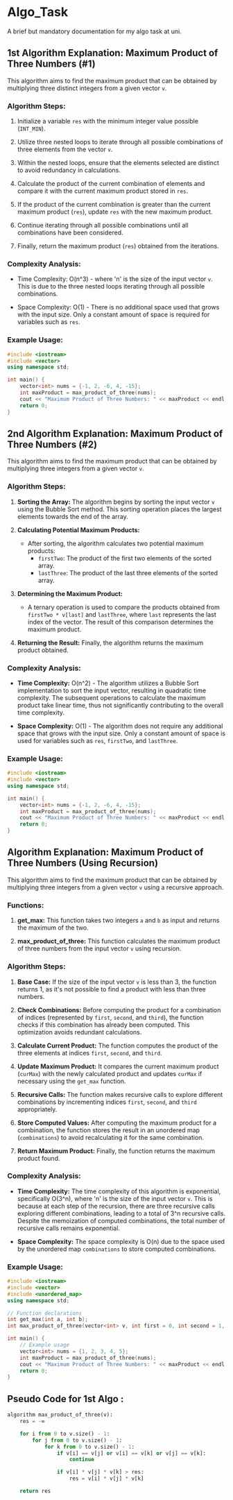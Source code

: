 # Algo_Task
A brief but mandatory documentation for my algo task at uni.

## 1st Algorithm Explanation: Maximum Product of Three Numbers (#1)

This algorithm aims to find the maximum product that can be obtained by multiplying three distinct integers from a given vector `v`.

### Algorithm Steps:

1. Initialize a variable `res` with the minimum integer value possible (`INT_MIN`).
   
2. Utilize three nested loops to iterate through all possible combinations of three elements from the vector `v`.
   
3. Within the nested loops, ensure that the elements selected are distinct to avoid redundancy in calculations.
   
4. Calculate the product of the current combination of elements and compare it with the current maximum product stored in `res`.
   
5. If the product of the current combination is greater than the current maximum product (`res`), update `res` with the new maximum product.
   
6. Continue iterating through all possible combinations until all combinations have been considered.

7. Finally, return the maximum product (`res`) obtained from the iterations.

### Complexity Analysis:

- Time Complexity: O(n^3) - where 'n' is the size of the input vector `v`. This is due to the three nested loops iterating through all possible combinations.
  
- Space Complexity: O(1) - There is no additional space used that grows with the input size. Only a constant amount of space is required for variables such as `res`.

### Example Usage:

```cpp
#include <iostream>
#include <vector>
using namespace std;

int main() {
    vector<int> nums = {-1, 2, -6, 4, -15};
    int maxProduct = max_product_of_three(nums);
    cout << "Maximum Product of Three Numbers: " << maxProduct << endl;
    return 0;
}
```

## 2nd Algorithm Explanation: Maximum Product of Three Numbers (#2)

This algorithm aims to find the maximum product that can be obtained by multiplying three integers from a given vector `v`.

### Algorithm Steps:

1. **Sorting the Array:** The algorithm begins by sorting the input vector `v` using the Bubble Sort method. This sorting operation places the largest elements towards the end of the array.

2. **Calculating Potential Maximum Products:**
   - After sorting, the algorithm calculates two potential maximum products:
     - `firstTwo`: The product of the first two elements of the sorted array.
     - `lastThree`: The product of the last three elements of the sorted array.

3. **Determining the Maximum Product:**
   - A ternary operation is used to compare the products obtained from `firstTwo * v[last]` and `lastThree`, where `last` represents the last index of the vector. The result of this comparison determines the maximum product.

4. **Returning the Result:** Finally, the algorithm returns the maximum product obtained.

### Complexity Analysis:

- **Time Complexity:** O(n^2) - The algorithm utilizes a Bubble Sort implementation to sort the input vector, resulting in quadratic time complexity. The subsequent operations to calculate the maximum product take linear time, thus not significantly contributing to the overall time complexity.
  
- **Space Complexity:** O(1) - The algorithm does not require any additional space that grows with the input size. Only a constant amount of space is used for variables such as `res`, `firstTwo`, and `lastThree`.

### Example Usage:

```cpp
#include <iostream>
#include <vector>
using namespace std;

int main() {
    vector<int> nums = {-1, 2, -6, 4, -15};
    int maxProduct = max_product_of_three(nums);
    cout << "Maximum Product of Three Numbers: " << maxProduct << endl;
    return 0;
}
```

## Algorithm Explanation: Maximum Product of Three Numbers (Using Recursion)

This algorithm aims to find the maximum product that can be obtained by multiplying three integers from a given vector `v` using a recursive approach.

### Functions:

1. **get_max:** This function takes two integers `a` and `b` as input and returns the maximum of the two.

2. **max_product_of_three:** This function calculates the maximum product of three numbers from the input vector `v` using recursion.

### Algorithm Steps:

1. **Base Case:** If the size of the input vector `v` is less than 3, the function returns 1, as it's not possible to find a product with less than three numbers.

2. **Check Combinations:** Before computing the product for a combination of indices (represented by `first`, `second`, and `third`), the function checks if this combination has already been computed. This optimization avoids redundant calculations.

3. **Calculate Current Product:** The function computes the product of the three elements at indices `first`, `second`, and `third`.

4. **Update Maximum Product:** It compares the current maximum product (`curMax`) with the newly calculated product and updates `curMax` if necessary using the `get_max` function.

5. **Recursive Calls:** The function makes recursive calls to explore different combinations by incrementing indices `first`, `second`, and `third` appropriately.

6. **Store Computed Values:** After computing the maximum product for a combination, the function stores the result in an unordered map (`combinations`) to avoid recalculating it for the same combination.

7. **Return Maximum Product:** Finally, the function returns the maximum product found.

### Complexity Analysis:

- **Time Complexity:** The time complexity of this algorithm is exponential, specifically O(3^n), where 'n' is the size of the input vector `v`. This is because at each step of the recursion, there are three recursive calls exploring different combinations, leading to a total of 3^n recursive calls. Despite the memoization of computed combinations, the total number of recursive calls remains exponential.

- **Space Complexity:** The space complexity is O(n) due to the space used by the unordered map `combinations` to store computed combinations.

### Example Usage:

```cpp
#include <iostream>
#include <vector>
#include <unordered_map>
using namespace std;

// Function declarations
int get_max(int a, int b);
int max_product_of_three(vector<int> v, int first = 0, int second = 1, int third = 2, unordered_map<string, int> combinations = {});

int main() {
    // Example usage
    vector<int> nums = {1, 2, 3, 4, 5};
    int maxProduct = max_product_of_three(nums);
    cout << "Maximum Product of Three Numbers: " << maxProduct << endl;
    return 0;
}
```

## Pseudo Code for 1st Algo :

```py
algorithm max_product_of_three(v):
    res = -∞

    for i from 0 to v.size() - 1:
        for j from 0 to v.size() - 1:
            for k from 0 to v.size() - 1:
                if v[i] == v[j] or v[i] == v[k] or v[j] == v[k]:
                    continue

                if v[i] * v[j] * v[k] > res:
                    res = v[i] * v[j] * v[k]

    return res
```
